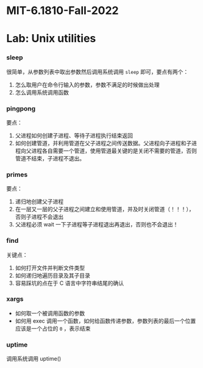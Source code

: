 # MIT-6.1810-Fall-2022

# Lab: Unix utilities


### sleep
很简单，从参数列表中取出参数然后调用系统调用 `sleep` 即可，要点有两个：

1. 怎么取用户在命令行输入的参数，参数不满足的时候做出处理
2. 怎么调用系统调用函数

### pingpong
要点：
1. 父进程如何创建子进程、等待子进程执行结束返回
2. 如何创建管道，并利用管道在父子进程之间传送数据。父进程向子进程和子进程向父进程各自需要一个管道，使用管道最关键的是关闭不需要的管道，否则管道不结束，子进程不退出。

### primes
要点：
1. 递归地创建父子进程
2. 在一层又一层的父子进程之间建立和使用管道，并及时关闭管道（！！！），否则子进程不会退出
3. 父进程必须 wait 一下子进程等子进程退出再退出，否则也不会退出！

### find
关键点：
1. 如何打开文件并判断文件类型
2. 如何递归地遍历目录及其子目录
3. 容易踩坑的点在于 C 语言中字符串结尾的确认

### xargs
- 如何取一个被调用函数的参数
- 如何用 exec 调用一个函数，如何给函数传递参数，参数列表的最后一个位置应该是一个占位的 `0` ，表示结束

### uptime
调用系统调用 uptime()
